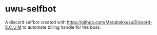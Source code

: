 # uwu-selfbot
A discord selfbot created with https://github.com/Merubokkusu/Discord-S.C.U.M to automate billing handle for the boss.
